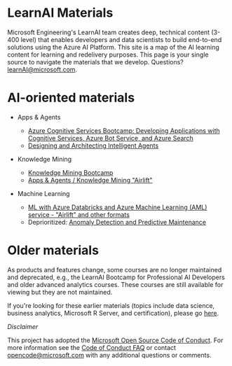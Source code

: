 # LearnAI Materials 

Microsoft Engineering's LearnAI team creates deep, technical content (3-400 level) that enables developers and data scientists to build end-to-end solutions using the Azure AI Platform. This site is a map of the AI learning content for learning and redelivery purposes. This page is your single source to navigate the materials that we develop. Questions? [learnAI@microsoft.com](mailto:learnAI@microsoft.com).

# AI-oriented materials

- Apps & Agents
  - [Azure Cognitive Services Bootcamp: Developing Applications with Cognitive Services, Azure Bot Service, and Azure Search][emergingbootcamp]
  - [Designing and Architecting Intelligent Agents][designingandarchitectingintelligentagents]
  
- Knowledge Mining
  - [Knowledge Mining Bootcamp](https://azure.github.io/LearnAI-KnowledgeMiningBootcamp/)
  - [Apps & Agents / Knowledge Mining "Airlift"](https://github.com/Azure/LearnAI-Airlift)
  
- Machine Learning
  - [ML with Azure Databricks and Azure Machine Learning (AML) service - "Airlift" and other formats](https://azure.github.io/LearnAI_Azure_ML/)
  - Deprioritized: [Anomaly Detection and Predictive Maintenance](https://azure.github.io/LearnAI-ADPM)

# Older materials

As products and features change, some courses are no longer maintained and deprecated, e.g., the LearnAI Bootcamp for Professional AI Developers and older advanced analytics courses. These courses are still available for viewing but they are not maintained.

If you're looking for these earlier materials (topics include data science, business analytics, Microsoft R Server, and certification), please go [here][older_learnai_materials].

*Disclaimer*

This project has adopted the [Microsoft Open Source Code of Conduct](https://opensource.microsoft.com/codeofconduct/). For more information see the [Code of Conduct FAQ](https://opensource.microsoft.com/codeofconduct/faq/) or contact [opencode@microsoft.com](mailto:opencode@microsoft.com) with any additional questions or comments.

[emergingbootcamp]: https://github.com/Azure/LearnAI-Bootcamp
[advancedbot]: https://azure.github.io/learnAnalytics-AdvancedFeaturesforMicrosoftBotFramework
[buildingcomputervision]: https://azure.github.io/learnAnalytics-Buildingacomputervisionapplicationusingcustomvisionservice
[designingandarchitectingintelligentagents]: https://azure.github.io/LearnAI-DesigningandArchitectingIntelligentAgents/
[buildinganenterprisecognitivesearchsolution]: https://azure.github.io/LearnAI-Cognitive-Search/
[ai-lp-home]: https://azure.microsoft.com/en-us/training/learning-paths/azure-ai-developer/
[ai-lp-gettingstarted]: https://learnanalytics.microsoft.com/learningpaths/developing-ai-applications-getting-started
[ai-lp-nlp]: https://learnanalytics.microsoft.com/learningpaths/developing-custom-ai-applications
[ai-lp-deeplearning]: https://learnanalytics.microsoft.com/learningpaths/developing-advanced-ai-applications
[older_learnai_materials]: https://github.com/Azure/learnAnalytics-public/blob/gh-pages/learnanalytics_materials.md

